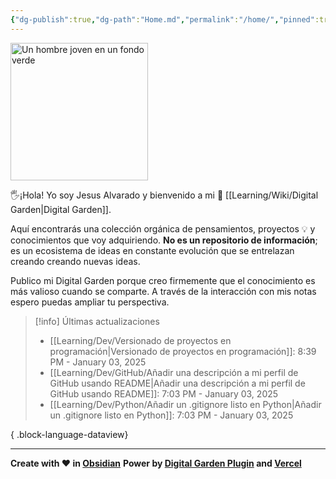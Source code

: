 ```yaml
---
{"dg-publish":true,"dg-path":"Home.md","permalink":"/home/","pinned":true,"tags":["gardenEntry"],"dgShowBacklinks":"false","created":"2024-01-25T19:06","updated":"2025-01-03T22:00"}
---
```


<img src="https://i.imgur.com/hU51kbL.png" alt="Un hombre joven en un fondo verde" width="220px">

🖐️¡Hola! Yo soy Jesus Alvarado y bienvenido a mi 🌱 [[Learning/Wiki/Digital Garden\|Digital Garden]].

Aquí encontrarás una colección orgánica de pensamientos, proyectos 💡 y conocimientos que voy adquiriendo. **No es un repositorio de información**; es un ecosistema de ideas en constante evolución que se entrelazan creando creando nuevas ideas.

Publico mi Digital Garden porque creo firmemente que el conocimiento es más valioso cuando se comparte. A través de la interacción con mis notas espero puedas ampliar tu perspectiva.
		
> [!info] Últimas actualizaciones
>  - [[Learning/Dev/Versionado de proyectos en programación\|Versionado de proyectos en programación]]: 8:39 PM - January 03, 2025
> - [[Learning/Dev/GitHub/Añadir una descripción a mi perfil de GitHub usando README\|Añadir una descripción a mi perfil de GitHub usando README]]: 7:03 PM - January 03, 2025
> - [[Learning/Dev/Python/Añadir un .gitignore listo en Python\|Añadir un .gitignore listo en Python]]: 7:03 PM - January 03, 2025
> 
{ .block-language-dataview}

---
**Create with ❤️ in [Obsidian](https://obsidian.md/)** 
**Power by [Digital Garden Plugin](https://dg-docs.ole.dev/) and [Vercel](https://vercel.com/)** 